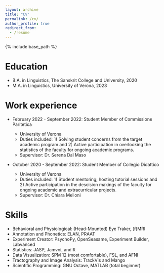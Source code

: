 ```yaml
---
layout: archive
title: "CV"
permalink: /cv/
author_profile: true
redirect_from:
  - /resume
---
```


{% include base_path %}

Education
======
* B.A. in Linguistics, The Sanskrit College and University, 2020
* M.A. in Linguistics, University of Verona, 2023


Work experience
======

* February 2022 - September 2022: Student Member of Commissione Paritetica
  * University of Verona
  * Duties included: 1) Solving student concerns from the target academic program and 2) Active participation in overlooking the statistics of the faculty for ongoing academic programs.
  * Supervisor: Dr. Serena Dal Maso


* October 2020 - September 2022: Student Member of Collegio Didattico
  * University of Verona
  * Duties included: 1) Student mentoring, hosting tutorial sessions and 2) Active participation in the descision makings of the faculty for ongoing academic and extracurricular projects.
  * Supervisor: Dr. Chiara Melloni
  
Skills
======
* Behavioral and Physiological: (Head-Mounted) Eye Traker, (f)MRI
* Annotation and Phonetics: ELAN, PRAAT
* Experiment Creator: PsychoPy, OpenSeasame, Experiment Builder, Labvanced  
* Statistics: JASP, Jamvoi, and R
* Data Visualization: SPM 12 (most comfortable), FSL, and AFNI 
* Tractography and Image Analysis: TrackVis and Mango
* Scientific Programming: GNU Octave, MATLAB (total beginner)

